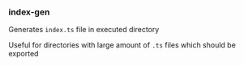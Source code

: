 ### index-gen

Generates `index.ts` file in executed directory

Useful for directories with large amount of `.ts` files which should be exported
